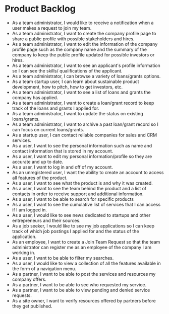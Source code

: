# Product Backlog
- As a team administrator, I would like to receive a notification when a user makes a request to join my team.
- As a team administrator, I want to create the company profile page to share a public profile with possible stakeholders and hires.
- As a team administrator, I want to edit the information of the company profile page such as the company name and the summary of the company to keep the public profile updated for possible investors or hires.
- As a team administrator, I want to see an applicant's profile information so I can see the skills/ qualifications of the applicant.
- As a team administrator, I can browse a variety of loans/grants options.
- As a team startup user, I can learn about sustainable product development, how to pitch, how to get investors, etc.
- As a team administrator, I want to see a list of loans and grants the company has applied.
- As a team administrator, I want to create a loan/grant record to keep track of the loans and grants I applied for.
- As a team administrator, I want to update the status on existing loans/grants.
- As a team administrator, I want to archive a past loan/grant record so I can focus on current loans/grants.
- As a startup user, I can contact reliable companies for sales and CRM services.
- As a user, I want to see the personal information such as name and contact information that is stored in my account.
- As a user, I want to edit my personal information/profile so they are accurate and up to date.
- As a user, I want to log in and off of my account.
- As an unregistered user, I want the ability to create an account to access all features of the product.
- As a user, I want to see what the product is and why it was created.
- As a user, I want to see the team behind the product and a list of contacts in order to receive support and additional information. 
- As a user, I want to be able to search for specific products 
- As a user, I want to see the cumulative list of services that I can access if I am logged in.
- As a user, I would like to see news dedicated to startups and other entrepreneurs and their sources.
- As a job seeker, I would like to see my job applications so I can keep track of which job postings I applied for and the status of the application.
- As an employee, I want to create a Join Team Request so that the team administrator can register me as an employee of the company I am working in.
- As a user, I want to be able to filter my searches.
- As a user, I would like to view a collection of all the features available in the form of a navigation menu.
- As a partner, I want to be able to post the services and resources my company offers.
- As a partner, I want to be able to see who requested my service.
- As a partner, I want to be able to view pending and denied service requests.
- As a site owner, I want to verify resources offered by partners before they get published.
